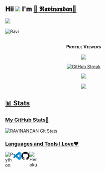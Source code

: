 ## 𝐇𝐢𝐢 <img src="https://raw.githubusercontent.com/MartinHeinz/MartinHeinz/master/wave.gif" width="25"> 𝐈'𝐦 [💞 𝕽𝖆𝖛𝖎𝖓𝖆𝖓𝖉𝖆𝖓💞](https://t.me/technomindzyt)


<p align="left"><a href="https://t.me/technomindzyt"><img src="https://telegra.ph/file/d52327a760930ba795ece.jpg" width="500"></a></p>

<img src="https://readme-typing-svg.herokuapp.com?font=Kaushan+Script&size=40&duration=3500&color=447FF7&background=FFFFFF00&center=true&vCenter=true&width=650&height=55&lines=Hey!+I'm+Ravinandan+%F0%9F%91%8B%F0%9F%8F%BB;I+am+a+Developer+and+a+Student+%F0%9F%A7%91%F0%9F%8F%BB%E2%80%8D%F0%9F%92%BB;I+am+from+India+%F0%9F%87%AE%F0%9F%87%B3;I+am+Having+a+small+Youtube+Channel+%F0%9F%93%88;Please+Support+me+by+Subscribing+it" alt="Ravi" width="650" height="55">

<div align="center">
<br><p align="center"><b>Pʀᴏғɪʟᴇ Vɪᴇᴡᴇʀs</b></p>  
<p align="center"><img align="center" src="https://profile-counter.glitch.me/{RaviTechnoMindz}/count.svg"/></p> 


[![GitHub Streak](https://github-readme-streak-stats.herokuapp.com/?user=RaviTechnoMindz&theme=highcontrast)](https://github.com/RaviTechnoMindz/github-readme-streak-stats)
</div>

<p align="center">
  <a href="https://github.com/RaviTechnoMindz">
    <img src="https://activity-graph.herokuapp.com/graph?username=RaviTechnoMindz&theme=react-dark" />
  </a>
</p>

<p align="center">
<a href="https://www.youtube.com/c/TechnoMindz">
  <img src="https://img.shields.io/badge/Subscribe-green?logo=youtube" width="180">
</p>


<!---
TechnoMindz/TechnoMindz is a ✨ special ✨ repository because its `README.md` (this file) appears on your GitHub profile.
You can click the Preview link to take a look at your changes.
--->
## 📊 Stats

<h3 align="left"><b>My GitHub Stats💛</b></h4>

![RAVINANDAN Git Stats](https://github-readme-stats.vercel.app/api?username=ravitechnomindz&include_all_commits=true&count_private=true&theme=highcontrast)

### Languages and Tools I Love❤️
[<img align="left" alt="Python" width="26px" src="https://upload.wikimedia.org/wikipedia/commons/thumb/c/c3/Python-logo-notext.svg/600px-Python-logo-notext.svg.png" />](https://python.org/)
[<img align="left" alt="Visual Studio Code" width="26px" src="https://raw.githubusercontent.com/github/explore/80688e429a7d4ef2fca1e82350fe8e3517d3494d/topics/visual-studio-code/visual-studio-code.png" />](https://code.visualstudio.com/)
[<img align="left" alt="GitHub" width="26px" src="https://raw.githubusercontent.com/github/explore/78df643247d429f6cc873026c0622819ad797942/topics/github/github.png" />](https://git-scm.com/)
[<img align="left" alt="Heroku" width="26px" src="https://www.nicepng.com/png/full/223-2233246_heroku-logo-salesforce-heroku.png" />](https://heroku.com/)
